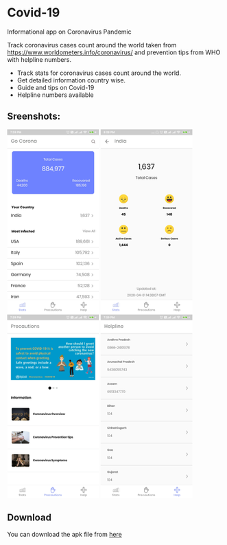 # Covid-19
Informational app on Coronavirus Pandemic

Track coronavirus cases count around the world taken from https://www.worldometers.info/coronavirus/ and prevention tips from WHO with helpline numbers.

* Track stats for coronavirus cases count around the world.
* Get detailed information country wise.
* Guide and tips on Covid-19
* Helpline numbers available

## Sreenshots:


<img src="screens/screen1.jpg" width="214"> <img src="screens/screen2.jpg" width="214">
<img src="screens/screen3.jpg" width="214"> <img src="screens/screen4.jpg" width="214">


## Download

You can download the apk file from [here](https://drive.google.com/open?id=1ueTWZvq6h_KHXeFkET7qh79Ooa3ygcze)
